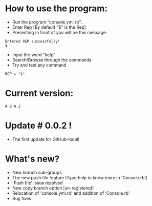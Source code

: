  # How to use the program:
 + Run the program "console.yml.rb".
 + Enter Rep [By default "$" is the Rep]
 + Presenting in front of you will be this message:
 ```
 Entered REP successfully!
 $
 ```
 + Input the word "help"
 + Search/Browse through the commands
 + Try and test any command
 ```
 REP = "$"
 ```

 # Current version:
 ```
 # 0.0.2
 ```
 # Update # 0.0.2 !
  - The first update for GitHub-local!
 # What's new?
  - New branch sub-groups
  - The new push file feature (Type help to know more in 'Console.rb')
  - 'Push file' issue resolved
  - New copy branch option [un-registered]
  - Relocation of 'console.yml.rb' and addition of 'Console.rb'
  - Bug fixes
